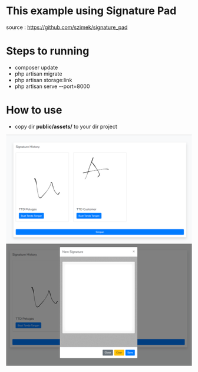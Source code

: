 # This example using Signature Pad 

source : https://github.com/szimek/signature_pad


# Steps to running

* composer update
* php artisan migrate
* php artisan storage:link
* php artisan serve --port=8000

# How to use

* copy dir **public/assets/** to your dir project

![This is an image](example/ss-1.png)
![This is an image](example/ss-2.png)